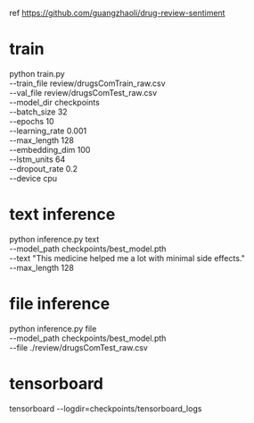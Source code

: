 ref <https://github.com/guangzhaoli/drug-review-sentiment>

# train

python train.py \
    --train_file review/drugsComTrain_raw.csv \
    --val_file review/drugsComTest_raw.csv \
    --model_dir checkpoints \
    --batch_size 32 \
    --epochs 10 \
    --learning_rate 0.001 \
    --max_length 128 \
    --embedding_dim 100 \
    --lstm_units 64 \
    --dropout_rate 0.2 \
    --device cpu

# text inference

python inference.py text \
        --model_path checkpoints/best_model.pth \
        --text "This medicine helped me a lot with minimal side effects." \
        --max_length 128

# file inference

python inference.py file \
  --model_path checkpoints/best_model.pth \
  --file ./review/drugsComTest_raw.csv

# tensorboard

tensorboard --logdir=checkpoints/tensorboard_logs
